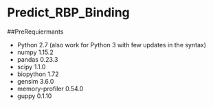 # Predict_RBP_Binding
##PreRequiermants
* Python 2.7 (also work for Python 3 with few updates in the syntax)
* numpy 1.15.2
* pandas 0.23.3
* scipy 1.1.0
* biopython 1.72
* gensim 3.6.0
* memory-profiler 0.54.0
* guppy 0.1.10

